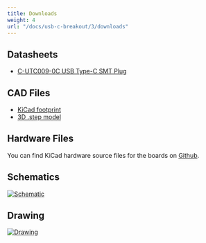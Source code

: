 ```yaml
---
title: Downloads
weight: 4
url: "/docs/usb-c-breakout/3/downloads"
---
```


## Datasheets
- [C-UTC009-0C USB Type-C SMT Plug](/docs/usb-c-breakout/C-UTC009-0C.pdf)

## CAD Files
- [KiCad footprint](https://github.com/arturo182/kicad-modules/blob/master/Connector_USB_Extra.pretty/USB_C_Plug_UTC009-C12.kicad_mod)
- [3D .step model](https://github.com/arturo182/kicad-modules/blob/master/packages3D/Connector_USB.3dshapes/C-UTC009.step)

## Hardware Files

You can find KiCad hardware source files for the boards on [Github](https://github.com/solderparty/usb_c_plug_breakout).

## Schematics

[![Schematic](/docs/usb-c-breakout/3/schematics.png)](/docs/usb-c-breakout/3/schematics.png)

## Drawing

[![Drawing](/docs/usb-c-breakout/3/drawing.png)](/docs/usb-c-breakout/3/drawing.png)
